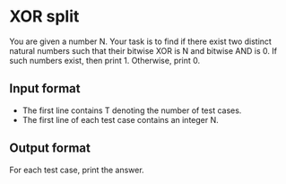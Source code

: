 # XOR split

You are given a number N. Your task is to find if there exist two distinct natural numbers such that their bitwise XOR is N and bitwise AND is 0. If such numbers exist, then print 1. Otherwise, print 0.

## Input format

- The first line contains T denoting the number of test cases.
- The first line of each test case contains an integer N.

## Output format

For each test case, print the answer.
